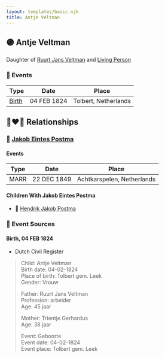 ```yaml
---
layout: templates/basic.njk
title: Antje Veltman
---
```

## 🟣 Antje Veltman

Daughter of [Ruurt Jans Veltman](/people/5/53462276) and [Living Person](/people/5/5258118)

### 📆 Events

Type | Date | Place
------ | ------ | ------
[Birth](#event-0) | 04 FEB 1824 | Tolbert, Netherlands

## 👩‍❤️‍👨 Relationships

### 🔵 [Jakob Eintes Postma](/people/4/46630400)

#### Events

Type | Date | Place
------ | ------ | ------
MARR | 22 DEC 1849 | Achtkarspelen, Netherlands
#### Children With Jakob Eintes Postma
* 🔵 [Hendrik Jakob Postma](/people/3/31727152)
### 📰 Event Sources

#### <a id="event-0"></a> Birth, 04 FEB 1824
* Dutch Civil Register
>   
  > Child: Antje Veltman  
  > Birth date: 04-02-1824  
  > Place of birth: Tolbert gem. Leek  
  > Gender: Vrouw  
  >   
  > Father: Ruurt Jans Veltman  
  > Profession: arbeider  
  > Age: 45 jaar  
  >   
  > Mother: Trientje Gerhardus  
  > Age: 38 jaar  
  >   
  > Event: Geboorte  
  > Event date: 04-02-1824  
  > Event place: Tolbert gem. Leek   
  >